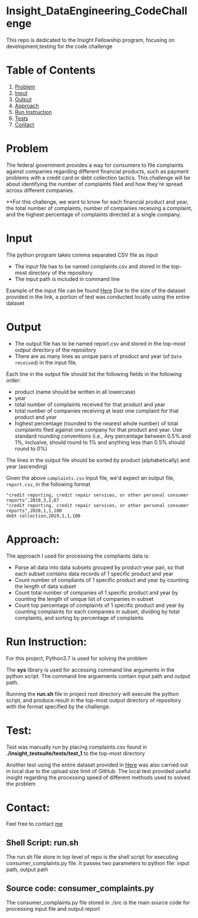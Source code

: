 # Insight_DataEngineering_CodeChallenge
This repo is dedicated to the Insight Fellowship program, focusing on development,testing for the code challenge

# Table of Contents
1. [Problem](README.md#Problem)
2. [Input](README.md#Input)
3. [Output](README.md#Output)
4. [Approach](README.md#Approach)
5. [Run Instruction](README.md#Run-Instruction)
6. [Tests](README.md#Tests)
7. [Contact](README.md#Contact)

# Problem
The federal government provides a way for consumers to file complaints against companies regarding different financial products, such as payment problems with a credit card or debt collection tactics. This challenge will be about identifying the number of complaints filed and how they're spread across different companies.

**For this challenge, we want to know for each financial product and year, the total number of complaints, number of companies receiving a complaint, and the highest percentage of complaints directed at a single company.

# Input
The python program takes comma separated CSV file as input
  * The input file has to be named complaints.csv and stored in the top-most directory of the repository
  * The input path is included in command line 

Example of the input file can be found [Here](http://files.consumerfinance.gov/ccdb/complaints.csv.zip.)
Due to the size of the dataset provided in the link, a portion of test was conducted locally using the entire dataset


# Output
  * The output file has to be named report.csv and stored in the top-most output directory of the repository
  * There are as many lines as unique pairs of product and year (of `Date received`) in the input file. 

Each line in the output file should list the following fields in the following order:
* product (name should be written in all lowercase)
* year
* total number of complaints received for that product and year
* total number of companies receiving at least one complaint for that product and year
* highest percentage (rounded to the nearest whole number) of total complaints filed against one company for that product and year. Use standard rounding conventions (i.e., Any percentage between 0.5% and 1%, inclusive, should round to 1% and anything less than 0.5% should round to 0%)

The lines in the output file should be sorted by product (alphabetically) and year (ascending)

Given the above `complaints.csv` input file, we'd expect an output file, `report.csv`, in the following format
```
"credit reporting, credit repair services, or other personal consumer reports",2019,3,2,67
"credit reporting, credit repair services, or other personal consumer reports",2020,1,1,100
debt collection,2019,1,1,100
```
# Approach:
The approach I used for processing the compliants data is:
* Parse all data into data subsets grouped by product-year pair, so that each subset contains data records of 1 specific product and year
* Count number of compliants of 1 specific product and year by counting the length of data subset
* Count total number of companies of 1 specific product and year by counting the length of unique list of companies in subset
* Count top percentage of complaints of 1 specific product and year by counting complaints for each companies in subset, dividing by total complaints, and sorting by percentage of complaints

# Run Instruction:
For this project, Python3.7 is used for solving the problem 

The **sys** library is used for accessing command line arguments in the python script. The command line arguements contain input path and output path.

Running the **run.sh** file in project root directory will execute the python script, and produce result in the top-most output directory of repository with the format specified by the challenge.

# Test:
Test was manually run by placing complaints.csv found in **./insight_testsuite/tests/test_1** to the top-most directory

Another test using the entire dataset provided in [Here](http://files.consumerfinance.gov/ccdb/complaints.csv.zip.) was also carried out in local due to the upload size limit of GitHub. The local test provided useful insight regarding the processing speed of different methods used to solved the problem

# Contact:
Feel free to contact [me](https://www.linkedin.com/in/chinghongwu/)

## Shell Script: run.sh 
The run.sh file store in top level of repo is the shell script for executing consumer_complaints.py file. 
It passes two parameters to python file: input path, output path 

## Source code: consumer_complaints.py
The consumer_complaints.py file stored in ./src is the main source code for processing input file and output report


